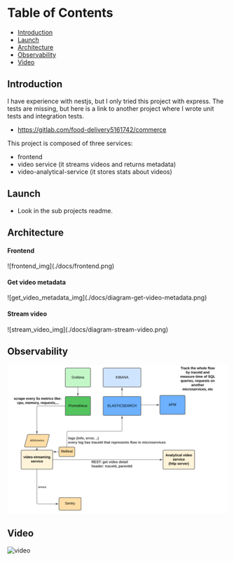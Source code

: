 
# Table of Contents

- [Introduction](#introduction)
- [Launch](#launch)
- [Architecture](#architecture)
- [Observability](#observability)
- [Video](#video)


## Introduction

I have experience with nestjs, but I only tried this project with express.
The tests are missing, but here is a link to another project where I wrote unit tests and integration tests.
- https://gitlab.com/food-delivery5161742/commerce

This project is composed of three services:
- frontend
- video service (it streams videos and returns metadata)
- video-analytical-service (it stores stats about videos)

## Launch

- Look in the sub projects readme.

## Architecture
<h4>Frontend</h4>
![frontend_img](./docs/frontend.png)

<h4>Get video metadata</h4>
![get_video_metadata_img](./docs/diagram-get-video-metadata.png)

<h4>Stream video</h4>
![stream_video_img](./docs/diagram-stream-video.png)

## Observability
![observability_img](./docs/observability.png)

## Video
![video](./docs/video.gif)